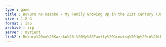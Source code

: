 ```yaml
---
type : game
title : Bokura no Kazoku - My Family Growing Up in the 21st Century (Japan)
size : 1.8 G
format : iso
archive : zip
server : myrient
link2 : Bokura%20no%20Kazoku%20-%20My%20Family%20Growing%20Up%20in%20the%2021st%20Century%20%28Japan%29
---
```

